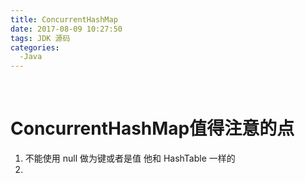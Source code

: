 ```yaml
---
title: ConcurrentHashMap
date: 2017-08-09 10:27:50
tags: JDK 源码
categories:
  -Java
---
```

&nbsp;&nbsp;&nbsp;&nbsp;&nbsp;

# ConcurrentHashMap值得注意的点

1. 不能使用 null 做为键或者是值 他和 HashTable 一样的
2. ​